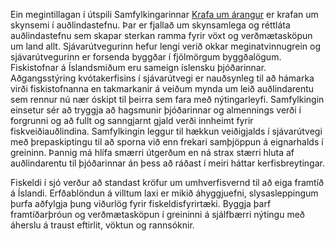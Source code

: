 Ein megintillagan í útspili Samfylkingarinnar [Krafa um árangur](https://xs.is/krafa-um-arangur) er krafan um skynsemi í auðlindastefnu. Þar er fjallað um skynsamlega og réttláta auðlindastefnu sem skapar sterkan ramma fyrir vöxt og verðmætasköpun um land allt. Sjávarútvegurinn hefur lengi verið okkar meginatvinnugrein og sjávarútvegurinn er forsenda byggðar í fjölmörgum byggðalögum. Fiskistofnar á Íslandsmiðum eru sameign íslensku þjóðarinnar. Aðgangsstýring kvótakerfisins í sjávarútvegi er nauðsynleg til að hámarka virði fiskistofnanna en takmarkanir á veiðum mynda um leið auðlindarentu sem rennur nú nær óskipt til þeirra sem fara með nýtingarleyfi. Samfylkingin einsetur sér að tryggja að hagsmunir þjóðarinnar og almennings verði í forgrunni og að fullt og sanngjarnt gjald verði innheimt fyrir fiskveiðiauðlindina. Samfylkingin leggur til hækkun veiðigjalds í sjávarútvegi með þrepaskiptingu til að sporna við enn frekari samþjöppun á eignarhalds í greininn. Þannig má hlífa smærri útgerðum en ná strax stærri hluta af auðlindarentu til þjóðarinnar án þess að ráðast í meiri háttar kerfisbreytingar. 

Fiskeldi í sjó verður að standast kröfur um umhverfisvernd til að eiga framtíð á Íslandi. Erfðablöndun á villtum laxi er mikið áhyggjuefni, slysasleppingum þurfa aðfylgja þung viðurlög fyrir fiskeldisfyrirtæki. Byggja þarf framtíðarþróun og verðmætasköpun í greininni á sjálfbærri nýtingu með áherslu á traust eftirlit, vöktun og rannsóknir. 
